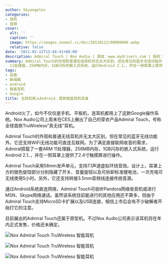 ```yaml
---
author: Skyangeles
categories:
- 耳机
- 音频
cover:
  alt: ''
  caption: ''
  image: https://images.soomal.cc/doc/20110112/00009086.webp
  relative: false
date: '2011-01-12T13:48:41+08:00'
description: Admiral Touch | Nox Audio | 源自：www.mydrivers.com | 版权：转载 |  平均/总评分：09.75/39
summary: Admiral Touch的外观和普通无线耳机并无太大区别，但在常见的蓝牙无线功能外，它还支持WiFi无线功能可直连互联网。为了满足直接联网收音的需求，Admiral搭载了一套ARM
  11处理器，256MB内存，1GB闪存的嵌入式系统，运行Android 2.1、，并在一侧耳罩上提供了2.4寸触摸屏进行操作
tags:
- 谷歌
- 新闻稿
- android
- 智能耳机
- Google
title: 当耳机用上Android，首款智能耳机现身
---
```


Android火了，如今不仅仅是手机、平板机，连耳机都用上了这款Google操作系统。Nox Audio公司上周末在CES上展出了自己的穿衣产品Admiral Touch，号称全球首款TruWireless“真无线”耳机。



Admiral Touch的外观和普通无线耳机并无太大区别，但在常见的蓝牙无线功能外，它还支持WiFi无线功能可直连互联网。为了满足直接联网收音的需求，Admiral搭载了一套ARM 11处理器，256MB内存，1GB闪存的嵌入式系统，运行Android 2.1、，并在一侧耳罩上提供了2.4寸触摸屏进行操作。



Admiral Touch采用58mm发声单元，支持7.1声道虚拟环绕音效。设计上，耳罩上方的银色旋钮部分分别隐藏了开关、音量旋钮以及可拆卸标准锂电池，一次充电可无线使用5小时。另外，它还支持转接3.5mm音频线连接传统音源。



通过Android系统直连网络，Admiral Touch可收听Pandora网络收音机或进行MSN、Skype网络通话。虽然该系统目前能进行的其他应用还不算多，但由于Admiral Touch支持MicroSD卡扩展以及USB连接，相信上市后会有不少破解者开始打它的注意。



目前展出的Admiral Touch还属于原型机。不过Nox Audio公司表示该耳机将在年内正式发售，价格还未确定。



![Nox Admiral Touch TruWireless 智能耳机](https://images.soomal.cc/doc/20110112/00009086.webp)



![Nox Admiral Touch TruWireless 智能耳机](https://images.soomal.cc/doc/20110112/00009087.webp)



![Nox Admiral Touch TruWireless 智能耳机](https://images.soomal.cc/doc/20110112/00009088.webp)